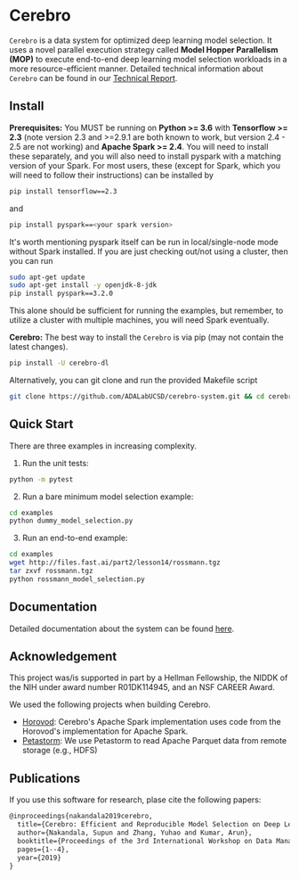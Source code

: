 Cerebro
=======
 
``Cerebro`` is a data system for optimized deep learning model selection. It uses a novel parallel execution strategy
called **Model Hopper Parallelism (MOP)** to execute end-to-end deep learning model selection workloads in a more 
resource-efficient manner. Detailed technical information about ``Cerebro`` can be found in our 
[Technical Report](https://adalabucsd.github.io/papers/TR_2020_Cerebro.pdf).


Install
-------

**Prerequisites:** You MUST be running on **Python >= 3.6** with **Tensorflow >= 2.3** (note version 2.3 and >=2.9.1 are both known to work, but version 2.4 - 2.5 are not working) and **Apache Spark >= 2.4**. You will need to install these separately, and you will also need to install pyspark with a matching version of your Spark. For most users, these (except for Spark, which you will need to follow their instructions) can be installed by

```bash
pip install tensorflow==2.3
```
and

```bash
pip install pyspark==<your spark version>
```

It's worth mentioning pyspark itself can be run in local/single-node mode without Spark installed. If you are just checking out/not using a cluster, then you can run 
```bash
sudo apt-get update
sudo apt-get install -y openjdk-8-jdk
pip install pyspark==3.2.0
```
This alone should be sufficient for running the examples, but remember, to utilize a cluster with multiple machines, you will need Spark eventually. 

**Cerebro:** The best way to install the ``Cerebro`` is via pip (may not contain the latest changes).

```bash
pip install -U cerebro-dl
```

Alternatively, you can git clone and run the provided Makefile script

```bash
git clone https://github.com/ADALabUCSD/cerebro-system.git && cd cerebro-system && make
```

Quick Start
-------------
There are three examples in increasing complexity.

1. Run the unit tests:
```bash
python -m pytest
```

2. Run a bare minimum model selection example:
```bash
cd examples
python dummy_model_selection.py
```

3. Run an end-to-end example:
```bash
cd examples
wget http://files.fast.ai/part2/lesson14/rossmann.tgz
tar zxvf rossmann.tgz
python rossmann_model_selection.py
```

Documentation
-------------

Detailed documentation about the system can be found [here](https://adalabucsd.github.io/cerebro-system/).


Acknowledgement
---------------
This project was/is supported in part by a Hellman Fellowship, the NIDDK of the NIH under award number R01DK114945, and an NSF CAREER Award.

We used the following projects when building Cerebro.
- [Horovod](https://github.com/horovod/horovod): Cerebro's Apache Spark implementation uses code from the Horovod's
 implementation for Apache Spark.
- [Petastorm](https://github.com/uber/petastorm): We use Petastorm to read Apache Parquet data from remote storage
 (e.g., HDFS)  
 
Publications
------------
If you use this software for research, plase cite the following papers:

```latex
@inproceedings{nakandala2019cerebro,
  title={Cerebro: Efficient and Reproducible Model Selection on Deep Learning Systems},
  author={Nakandala, Supun and Zhang, Yuhao and Kumar, Arun},
  booktitle={Proceedings of the 3rd International Workshop on Data Management for End-to-End Machine Learning},
  pages={1--4},
  year={2019}
}

```
